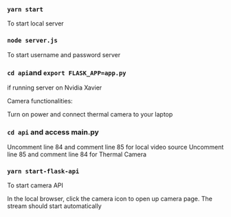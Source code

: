### `yarn start`

To start local server

### `node server.js`

To start username and password server

### `cd api`and `export FLASK_APP=app.py`
if running server on Nvidia Xavier

Camera functionalities:

Turn on power and connect thermal camera to your laptop

### `cd api` and access main.py

Uncomment line 84 and comment line 85 for local video source
Uncomment line 85 and comment line 84 for Thermal Camera

### `yarn start-flask-api`

To start camera API

In the local browser, click the camera icon to open up camera page. The stream should start automatically
